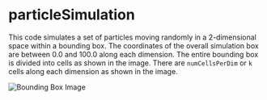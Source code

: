 # particleSimulation

This code simulates a set of particles moving randomly in a 2-dimensional space within a bounding box. The coordinates of the overall simulation box are between 0.0 and 100.0 along each dimension. The entire bounding box is divided into cells as shown in the image. There are `numCellsPerDim` or `k` cells along each dimension as shown in the image. 

![Bounding Box Image](https://github.com/nitbhat/particleSimulation/blob/master/img/bounding_box.png)

